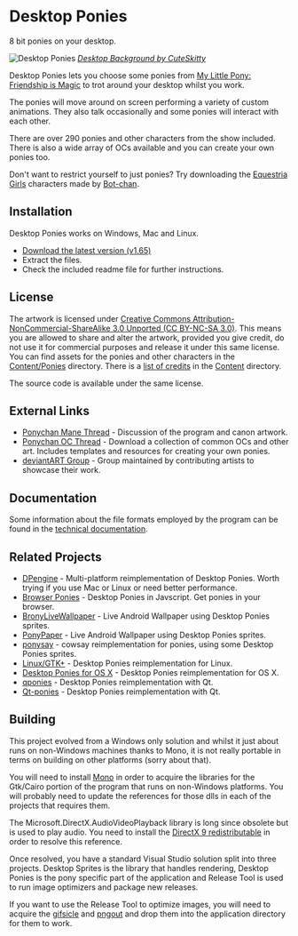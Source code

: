 # Desktop Ponies

8 bit ponies on your desktop.

![Desktop Ponies](http://i.imgur.com/2vVLGt8.jpg)
*[Desktop Background by CuteSkitty](http://cuteskitty.deviantart.com/art/Celestia-256362644)*

Desktop Ponies lets you choose some ponies from [My Little Pony: Friendship is Magic](http://wikipedia.org/wiki/My_Little_Pony:_Friendship_Is_Magic) to trot around your desktop whilst you work.

The ponies will move around on screen performing a variety of custom animations. They also talk occasionally and some ponies will interact with each other.

There are over 290 ponies and other characters from the show included. There is also a wide array of OCs available and you can create your own ponies too.

Don't want to restrict yourself to just ponies? Try downloading the [Equestria Girls](http://sta.sh/2ouk6qgs0sg) characters made by [Bot-chan](http://botchan-mlp.deviantart.com/).

## Installation

Desktop Ponies works on Windows, Mac and Linux.

* [Download the latest version (v1.65)](https://github.com/RoosterDragon/Desktop-Ponies/releases/download/v1.65/Desktop.Ponies.v1.65.zip)
* Extract the files.
* Check the included readme file for further instructions.

## License

The artwork is licensed under [Creative Commons Attribution-NonCommercial-ShareAlike 3.0 Unported (CC BY-NC-SA 3.0)](http://creativecommons.org/licenses/by-nc-sa/3.0/). This means you are allowed to share and alter the artwork, provided you give credit, do not use it for commercial purposes and release it under this same license. You can find assets for the ponies and other characters in the [Content/Ponies](Content/Ponies) directory. There is a [list of credits](Content/credits.txt) in the [Content](Content) directory.

The source code is available under the same license.

## External Links

* [Ponychan Mane Thread](http://www.ponychan.net/fan/res/458.html) - Discussion of the program and canon artwork.
* [Ponychan OC Thread](http://www.ponychan.net/chan/collab/res/43607.html) - Download a collection of common OCs and other art. Includes templates and resources for creating your own ponies.
* [deviantART Group](http://desktop-pony-team.deviantart.com/) - Group maintained by contributing artists to showcase their work.

## Documentation

Some information about the file formats employed by the program can be found in the [technical documentation](techdoc.md).

## Related Projects

* [DPengine](https://github.com/hidefromkgb/DPengine) - Multi-platform reimplementation of Desktop Ponies. Worth trying if you use Mac or Linux or need better performance.
* [Browser Ponies](http://panzi.github.io/Browser-Ponies/) - Desktop Ponies in Javscript. Get ponies in your browser.
* [BronyLiveWallpaper](https://github.com/frankkienl/BronyLiveWallpaper) - Live Android Wallpaper using Desktop Ponies sprites.
* [PonyPaper](https://github.com/Smithers888/PonyPaper) - Live Android Wallpaper using Desktop Ponies sprites.
* [ponysay](https://github.com/erkin/ponysay) - cowsay reimplementation for ponies, using some Desktop Ponies sprites.
* [Linux/GTK+](https://github.com/killerrabbit/Ponies-for-Linux-GTK-) - Desktop Ponies reimplementation for Linux.
* [Desktop Ponies for OS X](https://github.com/xobs/desktop-ponies-mac) - Desktop Ponies reimplementation for OS X.
* [qponies](https://github.com/svenstaro/qponies) - Desktop Ponies reimplementation with Qt.
* [Qt-ponies](https://github.com/myszha/qt-ponies) - Desktop Ponies reimplementation with Qt.

## Building

This project evolved from a Windows only solution and whilst it just about runs on non-Windows machines thanks to Mono, it is not really portable in terms on building on other platforms (sorry about that).

You will need to install [Mono](http://www.mono-project.com/download/) in order to acquire the libraries for the Gtk/Cairo portion of the program that runs on non-Windows platforms. You will probably need to update the references for those dlls in each of the projects that requires them.

The Microsoft.DirectX.AudioVideoPlayback library is long since obsolete but is used to play audio. You need to install the [DirectX 9 redistributable](http://www.microsoft.com/en-us/download/details.aspx?id=35) in order to resolve this reference.

Once resolved, you have a standard Visual Studio solution split into three projects. Desktop Sprites is the library that handles rendering, Desktop Ponies is the pony specific part of the application and Release Tool is used to run image optimizers and package new releases.

If you want to use the Release Tool to optimize images, you will need to acquire the [gifsicle](http://www.lcdf.org/gifsicle/) and [pngout](http://advsys.net/ken/utils.htm) and drop them into the application directory for them to work.
